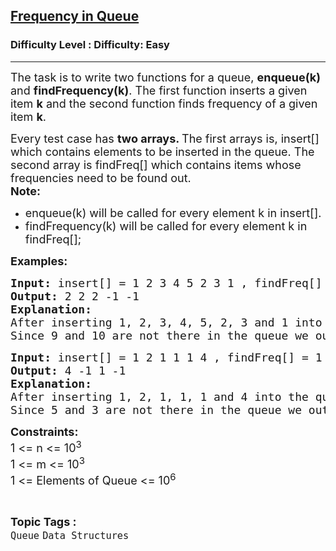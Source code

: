 <h2><a href="https://www.geeksforgeeks.org/problems/queue-operations/1?page=8&difficulty=Basic,Easy&status=unsolved,attempted&sortBy=accuracy">Frequency in Queue</a></h2><h3>Difficulty Level : Difficulty: Easy</h3><hr><div class="problems_problem_content__Xm_eO"><p><span style="font-size: 18px;">The task is to write two functions for a queue, <strong>enqueue(k)</strong> and <strong>findFrequency(k)</strong>. The first function inserts a given item <strong>k</strong> and the second function finds frequency of a given item <strong>k</strong>.</span></p>
<p><span style="font-size: 18px;">Every test case has <strong>two arrays. </strong>The first arrays is, insert[] which contains elements to be inserted in the queue. The second array is findFreq[] which contains items whose frequencies need to be found out.<br><strong>Note:</strong></span></p>
<ul>
<li><span style="font-size: 18px;">enqueue(k) will be called for every element k in insert[].</span></li>
<li><span style="font-size: 18px;"><span style="font-size: 18px;">findFrequency(k) will be called for every element k in findFreq[];</span></span></li>
</ul>
<p><strong><span style="font-size: 18px;">Examples:</span></strong></p>
<pre><span style="font-size: 18px;"><strong>Input: </strong>insert[] = 1 2 3 4 5 2 3 1 , findFreq[] = 1 3 2 9 10</span>
<span style="font-size: 18px;"><strong>Output: </strong>2 2 2 -1 -1</span>
<span style="font-size: 18px;"><strong>Explanation:
</strong>After inserting 1, 2, 3, 4, 5, 2, 3 and 1 into the queue, frequency of 1 is 2, 3 is 2 and 2 is 2.<br>Since 9 and 10 are not there in the queue we output -1 for them.</span></pre>
<pre><span style="font-size: 18px;"><strong>Input: </strong>insert[] = 1 2 1 1 1 4 , findFreq[] = 1 5 4 3</span>
<span style="font-size: 18px;"><strong>Output: </strong>4 -1 1 -1</span>
<span style="font-size: 18px;"><strong>Explanation:
</strong>After inserting 1, 2, 1, 1, 1 and 4 into the queue, frequency of 1 is 4 and that of 4 is 1. <br>Since 5 and 3 are not there in the queue we output -1 for them.</span></pre>
<p><span style="font-size: 18px;"><strong>Constraints:</strong><br>1 &lt;= n &lt;= 10<sup>3</sup><br>1 &lt;= m &lt;= 10<sup>3</sup><br>1 &lt;= Elements of Queue &lt;= 10<sup>6</sup></span></p></div><br><p><span style=font-size:18px><strong>Topic Tags : </strong><br><code>Queue</code>&nbsp;<code>Data Structures</code>&nbsp;